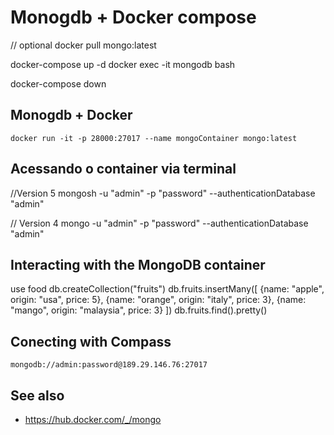# Monogdb + Docker compose

  // optional
  docker pull mongo:latest

  docker-compose up -d
  docker exec -it mongodb bash

  docker-compose down 


## Monogdb + Docker

    docker run -it -p 28000:27017 --name mongoContainer mongo:latest


## Acessando o container via terminal

  //Version 5
  mongosh -u "admin" -p "password" --authenticationDatabase "admin"

  // Version 4
  mongo -u "admin" -p "password" --authenticationDatabase "admin"


## Interacting with the MongoDB container

  use food
  db.createCollection("fruits")
  db.fruits.insertMany([ {name: "apple", origin: "usa", price: 5}, {name: "orange", origin: "italy", price: 3}, {name: "mango", origin: "malaysia", price: 3} ])
  db.fruits.find().pretty()  


## Conecting with Compass

    mongodb://admin:password@189.29.146.76:27017


## See also

- https://hub.docker.com/_/mongo